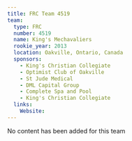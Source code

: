 ```yaml
---
title: FRC Team 4519
team:
  type: FRC
  number: 4519
  name: King's Mechavaliers
  rookie_year: 2013
  location: Oakville, Ontario, Canada
  sponsors:
    - King's Christian Collegiate
    - Optimist Club of Oakville
    - St Jude Medical
    - DML Capital Group
    - Complete Spa and Pool
    - King's Christian Collegiate
  links:
    Website: 
---
```

No content has been added for this team